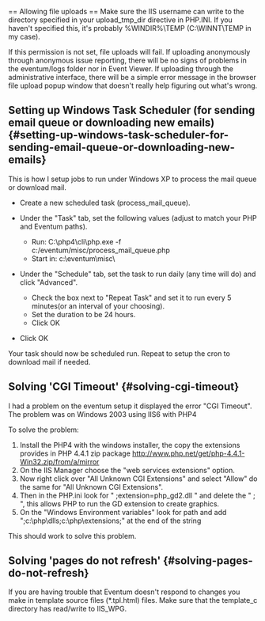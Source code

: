 == Allowing file uploads == Make sure the IIS username can write to the
directory specified in your upload_tmp_dir directive in PHP.INI. If
you haven't specified this, it's probably %WINDIR%\\TEMP
(C:\\WINNT\\TEMP in my case).

If this permission is not set, file uploads will fail. If uploading
anonymously through anonymous issue reporting, there will be no signs of
problems in the eventum/logs folder nor in Event Viewer. If uploading
through the administrative interface, there will be a simple error
message in the browser file upload popup window that doesn't really help
figuring out what's wrong.

Setting up Windows Task Scheduler (for sending email queue or downloading new emails) {#setting-up-windows-task-scheduler-for-sending-email-queue-or-downloading-new-emails}
-------------------------------------------------------------------------------------

This is how I setup jobs to run under Windows XP to process the mail
queue or download mail.

-   Create a new scheduled task (process_mail_queue).
-   Under the "Task" tab, set the following values (adjust to match your
    PHP and Eventum paths).
    -   Run: C:\\php4\\cli\\php.exe -f
        c:/eventum/misc/process_mail_queue.php
    -   Start in: c:\\eventum\\misc\\

-   Under the "Schedule" tab, set the task to run daily (any time will
    do) and click "Advanced".
    -   Check the box next to "Repeat Task" and set it to run every 5
        minutes(or an interval of your choosing).
    -   Set the duration to be 24 hours.
    -   Click OK

-   Click OK

Your task should now be scheduled run. Repeat to setup the cron to
download mail if needed.

Solving 'CGI Timeout' {#solving-cgi-timeout}
---------------------

I had a problem on the eventum setup it displayed the error "CGI
Timeout". The problem was on Windows 2003 using IIS6 with PHP4

To solve the problem:

1.  Install the PHP4 with the windows installer, the copy the extensions
    provides in PHP 4.4.1 zip package
    <http://www.php.net/get/php-4.4.1-Win32.zip/from/a/mirror>
2.  On the IIS Manager choose the "web services extensions" option.
3.  Now right click over "All Unknown CGI Extensions" and select "Allow"
    do the same for "All Unknown CGI Extensions".
4.  Then in the PHP.ini look for " ;extension=php_gd2.dll " and delete
    the " ; ", this allows PHP to run the GD extension to create
    graphics.
5.  On the "Windows Environment variables" look for path and add
    ";c:\\php\\dlls;c:\\php\\extensions;" at the end of the string

This should work to solve this problem.

Solving 'pages do not refresh' {#solving-pages-do-not-refresh}
------------------------------

If you are having trouble that Eventum doesn't respond to changes you
make in template source files (\*.tpl.html) files. Make sure that the
template_c directory has read/write to IIS_WPG.
